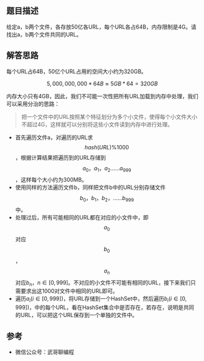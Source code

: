 ## 题目描述

给定a，b两个文件，各存放50亿各URL，每个URL各占64B，内存限制是4G。请找出a，b两个文件共同的URL。

## 解答思路

每个URL占64B，50亿个URL占用的空间大小约为320GB。

$$5,000,000,000 * 64B \approx 5GB * 64 = 320GB $$

内存大小只有4GB，因此，我们不可能一次性把所有URL加载到内存中处理，我们可以采用分治的思路：

> 把一个文件中的URL按照某个特征划分为多个小文件，使得每个小文件大小不超过4G，这样就可以分别将这些小文件读到内存中进行处理。



- 首先遍历文件a，对遍历的URL求$$hash(URL) \% 1000$$，根据计算结果把遍历到的URL存储到$$a_0，a_1，a_2……a_{999}$$，这样每个大小约为300MB。
- 使用同样的方法遍历文件b，同样把文件b中的URL分别存储文件$$b_0，b_1，b_2，……b_{999}$$中。
- 处理过后，所有可能相同的URL都在对应的小文件中，即$$a_0$$对应$$b_0$$，$$a_n$$对应$b_n$，$n \in [0, 999]$。不对应的小文件不可能有相同的URL，接下来我们只需要求出这1000对文件中相同的URL即可。
- 遍历$a_i(i \in [0, 999])$，将URL存储到一个HashSet中，然后遍历$b_i(i \in [0, 999])$，中的每个URL，看在HashSet集合中是否存在，若存在，说明是共同的URL，可以把这个URL保存到一个单独的文件中。



## 参考

- 微信公众号：武哥聊编程
